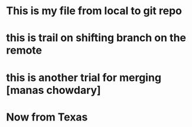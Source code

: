 # This is my file from local to git repo
# this is trail on shifting branch on the remote
# this is another trial for merging [manas chowdary]
# Now from Texas